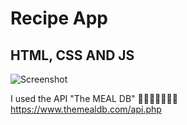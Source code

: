 # Recipe App

## HTML, CSS AND JS

![Screenshot](https://repository-images.githubusercontent.com/322501944/1e889500-40c3-11eb-9046-b631c8833040)

I used the API "The MEAL DB" 🍕🍔🌭🍗🍠🍣🍛
https://www.themealdb.com/api.php
